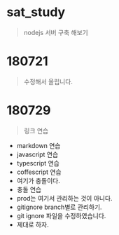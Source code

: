 # sat_study
> nodejs 서버 구축 해보기

# 180721
> 수정해서 올립니다.

# 180729
> 링크 연습
- markdown 연습
- javascript 연습
- typescript 연습
- coffescript 연습
- 여기가 충돌이다.
- 충돌 연습
- prod는 여기서 관리하는 것이 아니다. 
- gitignore branch별로 관리하기.
- git ignore 파일을 수정하였습니다.
- 제대로 하자.

